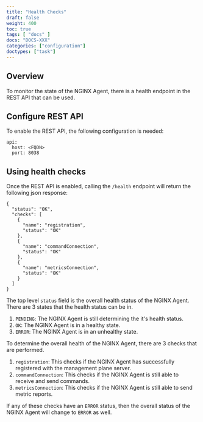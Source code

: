 ```yaml
---
title: "Health Checks"
draft: false
weight: 400
toc: true
tags: [ "docs" ]
docs: "DOCS-XXX"
categories: ["configuration"]
doctypes: ["task"]
---
```


## Overview
To monitor the state of the NGINX Agent, there is a health endpoint in the REST API that can be used.

## Configure REST API
To enable the REST API, the following configuration is needed:
```nginx configuration
api:
  host: <FQDN>
  port: 8038
```

## Using health checks
Once the REST API is enabled, calling the `/health` endpoint will return the following json response:
```
{
  "status": "OK",
  "checks": [
    {
      "name": "registration",
      "status": "OK"
    },
    {
      "name": "commandConnection",
      "status": "OK"
    },
    {
      "name": "metricsConnection",
      "status": "OK"
    }
  ]
}
```

The top level `status` field is the overall health status of the NGINX Agent. There are 3 states that the health status can be in.
1. `PENDING`: The NGINX Agent is still determining the it's health status.
2. `OK`: The NGINX Agent is in a healthy state.
3. `ERROR`: The NGINX Agent is in an unhealthy state.

To determine the overall health of the NGINX Agent, there are 3 checks that are performed.
1. `registration`: This checks if the NGINX Agent has successfully registered with the management plane server.
2. `commandConnection`: This checks if the NGINX Agent is still able to receive and send commands.
3. `metricsConnection`: This checks if the NGINX Agent is still able to send metric reports.

If any of these checks have an `ERROR` status, then the overall status of the NGINX Agent will change to `ERROR` as well.
